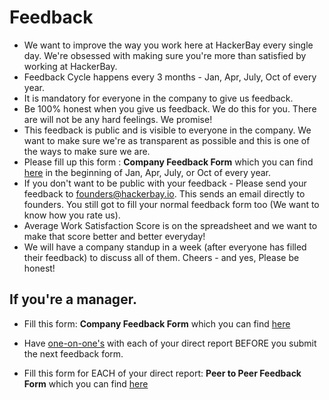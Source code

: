 # Feedback

- We want to improve the way you work here at HackerBay every single day. We're obsessed with making sure you're more than satisfied by working at HackerBay.
- Feedback Cycle happens every 3 months - Jan, Apr, July, Oct of every year.
- It is mandatory for everyone in the company to give us feedback.
- Be 100% honest when you give us feedback. We do this for you. There are will not be any hard feelings. We promise!
- This feedback is public and is visible to everyone in the company. We want to make sure we're as transparent as possible and this is one of the ways to make sure we are.
- Please fill up this form : **Company Feedback Form** which you can find [here](https://hackerbaycompany.slack.com/files/U033XTX4D/FGPQ8C533/Forms) in the beginning of Jan, Apr, July, or Oct of every year.
- If you don't want to be public with your feedback - Please send your feedback to founders@hackerbay.io. This sends an email directly to founders. You still got to fill your normal feedback form too (We want to know how you rate us).
- Average Work Satisfaction Score is on the spreadsheet and we want to make that score better and better everyday!
- We will have a company standup in a week (after everyone has filled their feedback) to discuss all of them. Cheers - and yes, Please be honest! 


## If you're a manager. 

- Fill this form: **Company Feedback Form** which you can find [here](https://hackerbaycompany.slack.com/files/U033XTX4D/FGPQ8C533/Forms)
- Have [one-on-one's](https://github.com/hackerbay/Employee-Handbook/blob/master/people-operations/standups/README.md) with each of your direct report BEFORE you submit the next feedback form. 

- Fill this form for EACH of your direct report: **Peer to Peer Feedback Form** which you can find [here](https://hackerbaycompany.slack.com/files/U033XTX4D/FGPQ8C533/Forms)



